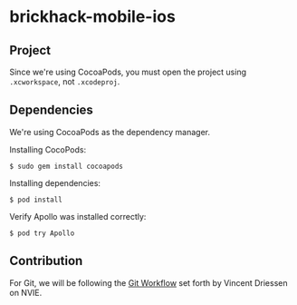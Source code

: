 # brickhack-mobile-ios

## Project
Since we're using CocoaPods, you must open the project using `.xcworkspace`, not `.xcodeproj`.

## Dependencies
We're using CocoaPods as the dependency manager.

Installing CocoPods:

`$ sudo gem install cocoapods`

Installing dependencies:

`$ pod install`

Verify Apollo was installed correctly:

`$ pod try Apollo`

## Contribution
For Git, we will be following the
[Git Workflow](https://nvie.com/posts/a-successful-git-branching-model/)
set forth by Vincent Driessen on NVIE.
